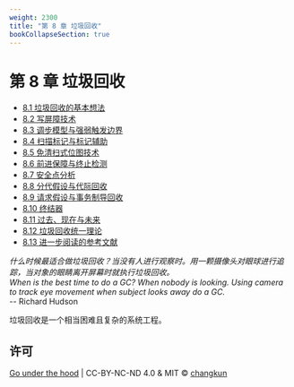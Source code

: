 ```yaml
---
weight: 2300
title: "第 8 章 垃圾回收"
bookCollapseSection: true
---
```


# 第 8 章 垃圾回收

- [8.1 垃圾回收的基本想法](./basic.md)
- [8.2 写屏障技术](./barrier.md)
- [8.3 调步模型与强弱触发边界](./pacing.md)
- [8.4 扫描标记与标记辅助](./mark.md)
- [8.5 免清扫式位图技术](./sweep.md)
- [8.6 前进保障与终止检测](./termination.md)
- [8.7 安全点分析](./safe.md)
- [8.8 分代假设与代际回收](./generational.md)
- [8.9 请求假设与事务制导回收](./roc.md)
- [8.10 终结器](./finalizer.md)
- [8.11 过去、现在与未来](./history.md)
- [8.12 垃圾回收统一理论](./unifiedgc.md)
- [8.13 进一步阅读的参考文献](./ref.md)

<div class="quote">
<i class="quote-mark fas fa-thumbtack"></i>
<I>
什么时候最适合做垃圾回收？当没有人进行观察时。用一颗摄像头对眼球进行追踪，当对象的眼睛离开屏幕时就执行垃圾回收。
</I></br>
<I>
When is the best time to do a GC? When nobody is looking. Using camera
to track eye movement when subject looks away do a GC.
</I></br>
<div class="quote-right">
-- Richard Hudson
</div>
</div>

垃圾回收是一个相当困难且复杂的系统工程。

## 许可

[Go under the hood](https://github.com/golang-design/under-the-hood) | CC-BY-NC-ND 4.0 & MIT &copy; [changkun](https://changkun.de)